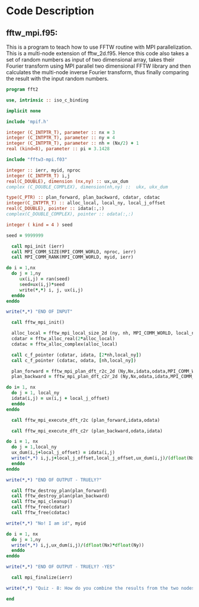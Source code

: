 # Code Description

## fftw_mpi.f95: 

This is a program to teach how to use FFTW routine with MPI parallelization. This is a multi-node extension of fftw_2d.f95. Hence this code also takes a set of random numbers as input of two dimensional array, takes their Fourier transform using MPI parallel two dimensional FFTW library and then calculates the multi-node inverse Fourier transform, thus finally comparing the result with the input random numbers.

```fortran
program fft2

use, intrinsic :: iso_c_binding

implicit none

include 'mpif.h'

integer (C_INTPTR_T), parameter :: nx = 3
integer (C_INTPTR_T), parameter :: ny = 4
integer (C_INTPTR_T), parameter :: nh = (Nx/2) + 1
real (kind=8), parameter :: pi = 3.1428

include "fftw3-mpi.f03"

integer :: ierr, myid, nproc
integer (C_INTPTR_T) i,j
real(C_DOUBLE), dimension (nx,ny) :: ux,ux_dum
complex (C_DOUBLE_COMPLEX), dimension(nh,ny) ::  ukx, ukx_dum

type(C_PTR) :: plan_forward, plan_backward, cdatar, cdatac
integer(C_INTPTR_T) :: alloc_local, local_ny, local_j_offset
real(C_DOUBLE), pointer :: idata(:,:)
complex(C_DOUBLE_COMPLEX), pointer :: odata(:,:)

integer ( kind = 4 ) seed

seed = 9999999 

  call mpi_init (ierr)
  call MPI_COMM_SIZE(MPI_COMM_WORLD, nproc, ierr)
  call MPI_COMM_RANK(MPI_COMM_WORLD, myid, ierr)

do i = 1,nx
  do j = 1,ny
     ux(i,j) = ran(seed)
     seed=ux(i,j)*seed
     write(*,*) i, j, ux(i,j)
  enddo
enddo

write(*,*) "END OF INPUT"

  call fftw_mpi_init()

  alloc_local = fftw_mpi_local_size_2d (ny, nh, MPI_COMM_WORLD, local_ny, local_j_offset)
  cdatar = fftw_alloc_real(2*alloc_local)
  cdatac = fftw_alloc_complex(alloc_local)

  call c_f_pointer (cdatar, idata, [2*nh,local_ny])
  call c_f_pointer (cdatac, odata, [nh,local_ny])

  plan_forward = fftw_mpi_plan_dft_r2c_2d (Ny,Nx,idata,odata,MPI_COMM_WORLD,FFTW_MEASURE)
  plan_backward = fftw_mpi_plan_dft_c2r_2d (Ny,Nx,odata,idata,MPI_COMM_WORLD,FFTW_MEASURE)

do i= 1, nx
  do j = 1, local_ny
  idata(i,j) = ux(i,j + local_j_offset)
  enddo
enddo

  call fftw_mpi_execute_dft_r2c (plan_forward,idata,odata)

  call fftw_mpi_execute_dft_c2r (plan_backward,odata,idata)

do i = 1, nx
  do j = 1,local_ny
  ux_dum(i,j+local_j_offset) = idata(i,j)
  write(*,*) i,j,j+local_j_offset,local_j_offset,ux_dum(i,j)/(dfloat(Nx)*dfloat(Ny))
  enddo
enddo

write(*,*) "END OF OUTPUT - TRUELY?"

  call fftw_destroy_plan(plan_forward)
  call fftw_destroy_plan(plan_backward)
  call fftw_mpi_cleanup()
  call fftw_free(cdatar)
  call fftw_free(cdatac)

write(*,*) "No! I am id", myid

do i = 1, nx
  do j = 1,ny
  write(*,*) i,j,ux_dum(i,j)/(dfloat(Nx)*dfloat(Ny))
  enddo
enddo

write(*,*) "END OF OUTPUT - TRUELY? -YES"

  call mpi_finalize(ierr)

write(*,*) "Quiz - 8: How do you combine the results from the two nodes? Edit this program and print the output!"

end

```
